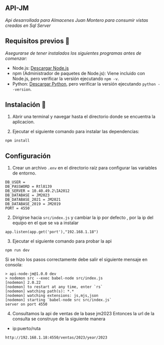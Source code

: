 ## API-JM

_Api desarrollada para Almacenes Juan Montero para consumir vistas creadas en Sql Server_

## Requisitos previos 📄

_Asegurarse de tener instalados los siguientes programas antes de comenzar:_

- Node.js: [Descargar Node.js](https://nodejs.org/)
- npm (Administrador de paquetes de Node.js): Viene incluido con Node.js, pero verificar la versión ejecutando `npm -v`.
- Python: [Descargar Python](https://www.python.org/downloads/), pero verificar la versión ejecutando `python --version`.

## Instalación 📄

1. Abrir una terminal y navegar hasta el directorio donde se encuentra la aplicacion.

2. Ejecutar el siguiente comando para instalar las dependencias:

```
npm install
```

## Configuración

1. Crear un archivo `.env` en el directorio raíz para configurar las variables de entorno.

```
DB_USER = 
DB_PASSWORD = Rtl8139
DB_SERVER = 10.40.49.2\IA2012
DB_DATABASE = JM2023
DB_DATABASE_2021 = JM2021
DB_DATABASE_2019 = JM2019
PORT = 4550
```
2. Dirigirse hacia `src/index.js` y cambiar la ip por defecto , por la ip del equipo en el que se va a instalar

```
app.listen(app.get('port'),"192.168.1.18")
```
3. Ejecutar el siguiente comando para probar la api 

```
npm run dev
```

Si se hizo los pasos correctamente debe salir el siguiente mensaje en consola:

```
> api-node-jm@1.0.0 dev
> nodemon src --exec babel-node src/index.js
[nodemon] 2.0.22
[nodemon] to restart at any time, enter `rs`    
[nodemon] watching path(s): *.*
[nodemon] watching extensions: js,mjs,json      
[nodemon] starting `babel-node src src/index.js`
server on port 4550
```
4. Consultamos la api de ventas de la base jm2023
Entonces la url de la consulta se construye de la siguiente manera

- ip:puerto/ruta

```
http://192.168.1.18:4550/ventas/2023/year/2023
```
